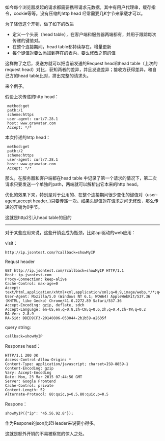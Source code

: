 如今每个浏览器发起的请求都需要携带请求元数据，其中有用户代理串，缓存指令，cookie等等。没有压缩的http head 经常需要几K字节来承载才可以。

为了降低这个开销，做了如下的改进

  * 定义一个头表（head table），在客户端和服务器两端都有，并用于跟踪每次传递的键值对。
  * 在整个连接期间，head table都持续存在，增量更新
  * 每个键值对要么添加到存在的表内，要么修改之前的值

这样做了之后，发送方就可以把当前发送的Request head和head table（上次的request head）对比，获知两者的差异，并且发送差异；接收方获得差异，和自己方的head table比对，拼出完整的请求头。

来个例子。

假设上次传递的http head：
```
 method:get
 path:/1
 scheme:https
 user-agent: curl/7.28.1
 host: www.gravatar.com
 Accept: */*
```
本次传递的http head：
```
 method:get
 path:/2
 scheme:https
 user-agent: curl/7.28.1
 host: www.gravatar.com
 Accept: */*
```

那么，在服务器和客户端都在head table 中记录了第一个请求的情况下，第二次请求只要发送一个单独的path，两端就可以解析出它本来的http head。

优化的效果下来，特别是对于公用的、在整个连接期间很少变化的键值对（user-agent,accept header..)只要传递一次。如果头键值对在请求之间无修改，那么传递的开销为0字节。

这就是http2引入head table的目的


----------
对于某些应用来说，这些开销会成为瓶颈，比如api驱动的web应用：


visit：

	http://ip.jsontest.com/?callback=showMyIP
Requst header

	GET http://ip.jsontest.com/?callback=showMyIP HTTP/1.1
	Host: ip.jsontest.com
	Proxy-Connection: keep-alive
	Cache-Control: max-age=0
	Accept: text/html,application/xhtml+xml,application/xml;q=0.9,image/webp,*/*;q=0.8
	User-Agent: Mozilla/5.0 (Windows NT 6.1; WOW64) AppleWebKit/537.36 (KHTML, like Gecko) Chrome/41.0.2272.89 Safari/537.36
	Accept-Encoding: gzip, deflate, sdch
	Accept-Language: en-US,en;q=0.8,zh-CN;q=0.6,zh;q=0.4,zh-TW;q=0.2
	RA-Ver: 2.8.9
	RA-Sid: DDED9CF3-20140806-053044-2b1b59-a2635f
query string:

	callback=showMyIP
Response head：

	HTTP/1.1 200 OK
	Access-Control-Allow-Origin: *
	Content-Type: application/javascript; charset=ISO-8859-1
	Content-Encoding: gzip
	Vary: Accept-Encoding
	Date: Mon, 23 Mar 2015 07:44:50 GMT
	Server: Google Frontend
	Cache-Control: private
	Content-Length: 52
	Alternate-Protocol: 80:quic,p=0.5,80:quic,p=0.5
Respone：

	showMyIP({"ip": "45.56.92.8"});


作为Respone的json比起Header来说要小得多。

这就是额外开销的不易被察觉的惊人之处。

